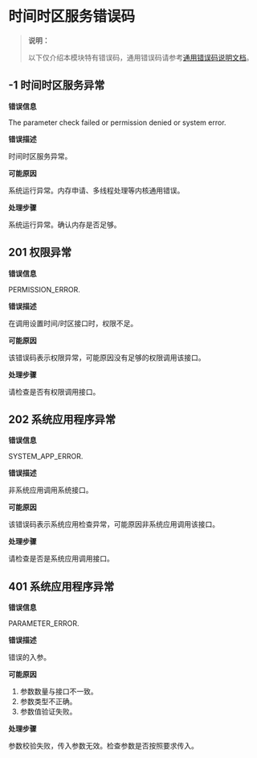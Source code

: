 # 时间时区服务错误码

> **说明：**
>
> 以下仅介绍本模块特有错误码，通用错误码请参考[通用错误码说明文档](../errorcode-universal.md)。

## -1 时间时区服务异常

**错误信息** 

  The parameter check failed or permission denied or system error.

**错误描述**

时间时区服务异常。

**可能原因**

系统运行异常。内存申请、多线程处理等内核通用错误。

**处理步骤**

系统运行异常。确认内存是否足够。

## 201 权限异常

**错误信息**

PERMISSION_ERROR.

**错误描述**

在调用设置时间/时区接口时，权限不足。

**可能原因**

该错误码表示权限异常，可能原因没有足够的权限调用该接口。

**处理步骤**

请检查是否有权限调用接口。

## 202 系统应用程序异常

**错误信息**

SYSTEM_APP_ERROR.

**错误描述**

非系统应用调用系统接口。

**可能原因**

该错误码表示系统应用检查异常，可能原因非系统应用调用该接口。

**处理步骤**

请检查是否是系统应用调用接口。

## 401 系统应用程序异常

**错误信息**

PARAMETER_ERROR.

**错误描述**

错误的入参。

**可能原因**

1. 参数数量与接口不一致。
2. 参数类型不正确。
3. 参数值验证失败。

**处理步骤**

参数校验失败，传入参数无效。检查参数是否按照要求传入。
